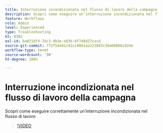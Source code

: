 ```yaml
---
title: Interruzione incondizionata nel flusso di lavoro della campagna
description: Scopri come eseguire un’interruzione incondizionata nel flusso di lavoro della campagna
feature: Workflows
role: Admin
level: Experienced
type: Troubleshooting
kt: 8382
exl-id: ba021df4-7dc3-4b3e-a03b-6f748d27cacd
source-git-commit: 772f54e81c42cc88b1aa123843c36a06866c024e
workflow-type: tm+mt
source-wordcount: '30'
ht-degree: 100%

---
```


# Interruzione incondizionata nel flusso di lavoro della campagna

Scopri come eseguire correttamente un’interruzione incondizionata nel flusso di lavoro

>[!VIDEO](https://video.tv.adobe.com/v/335887?quality=12)
